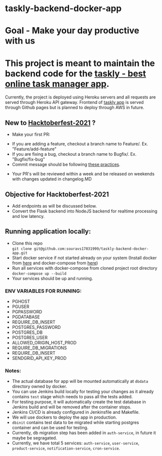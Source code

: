 # taskly-backend-docker-app

# Goal - Make your day productive with us

# This project is meant to maintain the backend code for the [taskly - best online task manager app](https://souravs17031999.github.io/taskly-home/).

Currently, the project is deployed using Heroku servers and all requests are served through Heroku API gateway.
Frontend of [taskly app](https://github.com/souravs17031999/taskly-home) is served through Github pages but is planned to deploy through AWS in future.

## New to [Hacktoberfest-2021](https://hacktoberfest.digitalocean.com/) ?

- Make your first PR:

* If you are adding a feature, checkout a branch name to Feature/<PR-TITLE>. Ex. "Feature/add-feature"
* If you are fixing a bug, checkout a branch name to Bugfix/<Bug-title-fix>. Ex. "Bugfix/fix-bug"
* Commit message should be following [these practices](https://chris.beams.io/posts/git-commit/).

- Your PR's will be reviewed within a week and be released on weekends with changes updated in changelog.MD

## Objective for Hacktoberfest-2021

- Add endpoints as will be discussed below.
- Convert the Flask backend into NodeJS backend for realtime processing and low latency.

## Running application locally:
  
- Clone this repo    
  `git clone git@github.com:souravs17031999/taskly-backend-docker-app.git`      
- Start docker service if not started already on your system (Install docker from [here](https://www.digitalocean.com/community/tutorials/how-to-install-and-use-docker-on-ubuntu-18-04) and docker-compose from [here](https://www.digitalocean.com/community/tutorials/how-to-install-docker-compose-on-ubuntu-18-04))           
- Run all services with docker-compose from cloned project root directory         
  `docker-compose up --build`      
- Your services should be up and running.      

### ENV VARIABLES FOR RUNNING:

- PGHOST
- PGUSER
- PGPASSWORD
- PGDATABASE
- REQUIRE_DB_INSERT
- POSTGRES_PASSWORD
- POSTGRES_DB
- POSTGRES_USER
- ALLOWED_ORIGIN_HOST_PROD
- REQUIRE_DB_MIGRATIONS
- REQUIRE_DB_INSERT
- SENDGRID_API_KEY_PROD    
  
### Notes:      
- The actual database for app will be mounted automatically at `dbdata` directory owned by docker.     
- You can use Jenkins build locally for testing your changes as it already contains `test` stage which needs to pass all the tests added.     
- For testing purpose, it will automatically create the test database in Jenkins build and will be removed after the container stops.   
- Jenkins CI/CD is already configured in Jenkinsfile and Makefile.    
- We will use dockers to deploy the app in production.   
- `dbinit` contains test data to be migrated while starting postgres container and can be used for testing.
- Currently, db migration step has been added in `auth-service`, in future it maybe be segragated.
- Currently, we have total 5 services: `auth-service`, `user-service`, `product-service`, `notification-service`, `cron-service`.  
